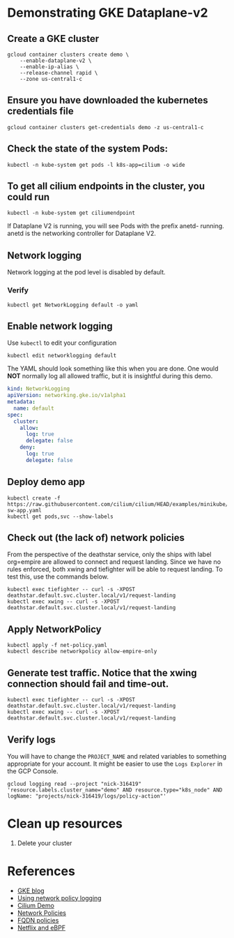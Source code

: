 # Demonstrating GKE Dataplane-v2

## Create a GKE cluster
``` shell
gcloud container clusters create demo \
    --enable-dataplane-v2 \
    --enable-ip-alias \
    --release-channel rapid \
    --zone us-central1-c
```

## Ensure you have downloaded the kubernetes credentials file
``` shell
gcloud container clusters get-credentials demo -z us-central1-c
```

## Check the state of the system Pods:
``` shell
kubectl -n kube-system get pods -l k8s-app=cilium -o wide
```

## To get all cilium endpoints in the cluster, you could run
``` shell
kubectl -n kube-system get ciliumendpoint
```

If Dataplane V2 is running, you will see Pods with the prefix anetd- running. anetd is the networking controller for Dataplane V2.

## Network logging
Network logging at the pod level is disabled by default.

### Verify
``` shell
kubectl get NetworkLogging default -o yaml
```

## Enable network logging
Use `kubectl` to edit your configuration

```shell
kubectl edit networklogging default
```

The YAML should look something like this when you are done.
One would **NOT** normally log all allowed traffic, but it is insightful during this demo.

``` yaml
kind: NetworkLogging
apiVersion: networking.gke.io/v1alpha1
metadata:
  name: default
spec:
  cluster:
    allow:
      log: true
      delegate: false
    deny:
      log: true
      delegate: false
```
 
## Deploy demo app
```shell
kubectl create -f https://raw.githubusercontent.com/cilium/cilium/HEAD/examples/minikube/http-sw-app.yaml
kubectl get pods,svc --show-labels
```

## Check out (the lack of) network policies
From the perspective of the deathstar service, only the ships with label org=empire are allowed to connect and request landing. Since we have no rules enforced, both xwing and tiefighter will be able to request landing. To test this, use the commands below.

```shell
kubectl exec tiefighter -- curl -s -XPOST deathstar.default.svc.cluster.local/v1/request-landing
kubectl exec xwing -- curl -s -XPOST deathstar.default.svc.cluster.local/v1/request-landing
```

## Apply NetworkPolicy
```shell
kubectl apply -f net-policy.yaml
kubectl describe networkpolicy allow-empire-only
```

## Generate test traffic.  Notice that the xwing connection should fail and time-out.
```shell
kubectl exec tiefighter -- curl -s -XPOST deathstar.default.svc.cluster.local/v1/request-landing
kubectl exec xwing -- curl -s -XPOST deathstar.default.svc.cluster.local/v1/request-landing
```

## Verify logs
You will have to change the `PROJECT_NAME` and related variables to something appropriate for your account.
It might be easier to use the `Logs Explorer` in the GCP Console.

```shell
gcloud logging read --project "nick-316419" 'resource.labels.cluster_name="demo" AND resource.type="k8s_node" AND logName: "projects/nick-316419/logs/policy-action"'
```

# Clean up resources
1. Delete your cluster

# References
- [GKE blog](https://cloud.google.com/blog/products/containers-kubernetes/bringing-ebpf-and-cilium-to-google-kubernetes-engine)
- [Using network policy logging](https://cloud.google.com/kubernetes-engine/docs/how-to/network-policy-logging)
- [Cilium Demo](https://docs.cilium.io/en/latest/gettingstarted/http/)
- [Network Policies](https://kubernetes.io/docs/concepts/services-networking/network-policies/)
- [FQDN policies](https://github.com/GoogleCloudPlatform/gke-fqdnnetworkpolicies-golang)
- [Netflix and eBPF](https://netflixtechblog.com/how-netflix-uses-ebpf-flow-logs-at-scale-for-network-insight-e3ea997dca96)
